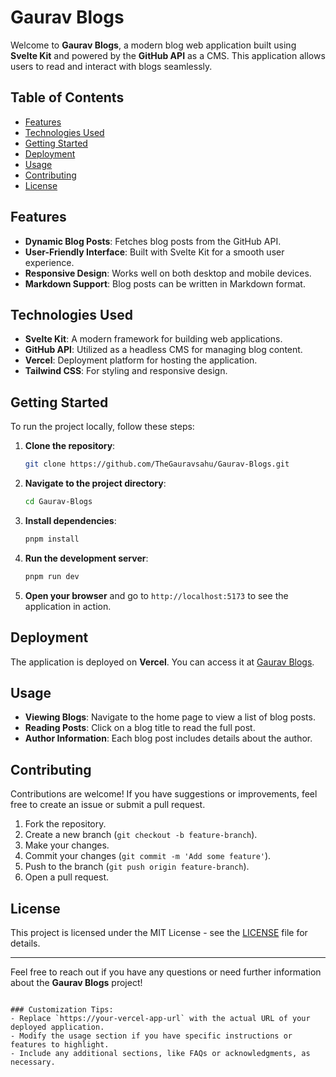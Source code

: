 
# Gaurav Blogs

Welcome to **Gaurav Blogs**, a modern blog web application built using **Svelte Kit** and powered by the **GitHub API** as a CMS. This application allows users to read and interact with blogs seamlessly.

## Table of Contents

- [Features](#features)
- [Technologies Used](#technologies-used)
- [Getting Started](#getting-started)
- [Deployment](#deployment)
- [Usage](#usage)
- [Contributing](#contributing)
- [License](#license)

## Features

- **Dynamic Blog Posts**: Fetches blog posts from the GitHub API.
- **User-Friendly Interface**: Built with Svelte Kit for a smooth user experience.
- **Responsive Design**: Works well on both desktop and mobile devices.
- **Markdown Support**: Blog posts can be written in Markdown format.

## Technologies Used

- **Svelte Kit**: A modern framework for building web applications.
- **GitHub API**: Utilized as a headless CMS for managing blog content.
- **Vercel**: Deployment platform for hosting the application.
- **Tailwind CSS**: For styling and responsive design.

## Getting Started

To run the project locally, follow these steps:

1. **Clone the repository**:
   ```bash
   git clone https://github.com/TheGauravsahu/Gaurav-Blogs.git
   ```

2. **Navigate to the project directory**:
   ```bash
   cd Gaurav-Blogs
   ```

3. **Install dependencies**:
   ```bash
   pnpm install
   ```

4. **Run the development server**:
   ```bash
   pnpm run dev
   ```

5. **Open your browser** and go to `http://localhost:5173` to see the application in action.

## Deployment

The application is deployed on **Vercel**. You can access it at [Gaurav Blogs](https://your-vercel-app-url).

## Usage

- **Viewing Blogs**: Navigate to the home page to view a list of blog posts.
- **Reading Posts**: Click on a blog title to read the full post.
- **Author Information**: Each blog post includes details about the author.

## Contributing

Contributions are welcome! If you have suggestions or improvements, feel free to create an issue or submit a pull request.

1. Fork the repository.
2. Create a new branch (`git checkout -b feature-branch`).
3. Make your changes.
4. Commit your changes (`git commit -m 'Add some feature'`).
5. Push to the branch (`git push origin feature-branch`).
6. Open a pull request.

## License

This project is licensed under the MIT License - see the [LICENSE](LICENSE) file for details.

---

Feel free to reach out if you have any questions or need further information about the **Gaurav Blogs** project!
```

### Customization Tips:
- Replace `https://your-vercel-app-url` with the actual URL of your deployed application.
- Modify the usage section if you have specific instructions or features to highlight.
- Include any additional sections, like FAQs or acknowledgments, as necessary.
